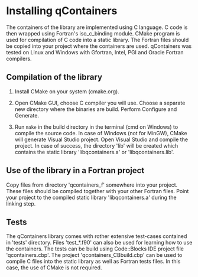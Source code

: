 Installing qContainers
======================

The containers of the library are implemented using C language.
C code is then wrapped using Fortran's iso_c_binding module.
CMake program is used for compilation of C code into a static library. 
The Fortran files should be copied into your project where the containers
are used. qContainers was tested on Linux and Windows with Gfortran, Intel, PGI
and Oracle Fortran compilers.


## Compilation of the library

1) Install CMake on your system (cmake.org). 

2) Open CMake GUI, choose C compiler you will use.
Choose a separate new directory where the binaries are build.
Perform Configure and Generate.

3) Run `make` in the build directory in the terminal (cmd on Windows) 
to compile the source code. In case of Windows (not for MinGW), CMake will 
generate Visual Studio project. Open Visual Studio and compile the project.
In case of success, the directory 'lib' will be created which contains
the static library 'libqcontainers.a' or 'libqcontainers.lib'.


## Use of the library in a Fortran project

Copy files from directory 'qcontainers_f' somewhere into your project. 
These files should be compiled together with your other Fortran files. 
Point your project to the compiled static library 'libqcontainers.a' 
during the linking step.


## Tests

The qContainers library comes with rother extensive test-cases contained in
'tests' directory. Files 'test_*.f90' can also be used for learning how to use
the containers. The tests can be build using Code::Blocks IDE project file 
'qcontainers.cbp'. The project 'qcontainers_CBbuild.cbp' can be used to compile 
C files into the static library as well as Fortran tests files. In this case, 
the use of CMake is not required.


